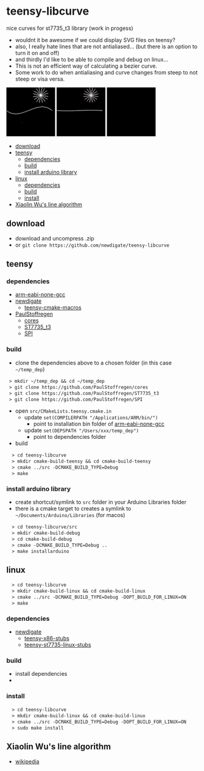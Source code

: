 # teensy-libcurve
nice curves for st7735_t3 library (work in progess)

* wouldnt it be awesome if we could display SVG files on teensy? 
* also, I really hate lines that are not antialiased...  (but there is an option to turn it on and off)
* and thirdly I'd like to be able to compile and debug on linux...
* This is not an efficient way of calculating a bezier curve. 
* Some work to do when antialiasing and curve changes from steep to not steep or visa versa. 

![curves - no antialiasing](docs/curves-noantialiasing.gif)  ![curves - antialiazing](docs/curves.gif)
![curves - heart](docs/curves-heart.gif) 

* [download](#download)
* [teensy](#teensy)
  * [dependencies](#dependencies)
  * [build](#build)
  * [install arduino library](#install-arduino-library)
* [linux](#linux)
  * [dependencies](#dependencies) 
  * [build](#build)
  * [install](#install) 
* [Xiaolin Wu's line algorithm](#xiaolin-wus-line-algorithm)

## download
* download and uncompress .zip
* or ```git clone https://github.com/newdigate/teensy-libcurve```

## teensy
### dependencies
* [arm-eabi-none-gcc](https://developer.arm.com/tools-and-software/open-source-software/developer-tools/gnu-toolchain/gnu-rm/downloads)
* [newdigate](https://github.com/newdigate)
  * [teensy-cmake-macros](https://github.com/newdigate/teensy-cmake-macros) 
* [PaulStoffregen](https://github.com/PaulStoffregen)
  * [cores](https://github.com/PaulStoffregen/cores)
  * [ST7735_t3](https://github.com/PaulStoffregen/ST7735_t3)
  * [SPI](https://github.com/PaulStoffregen/SPI)
### build
* clone the dependencies above to a chosen folder (in this case ```~/temp_dep```)
``` shell
 > mkdir ~/temp_dep && cd ~/temp_dep
 > git clone https://github.com/PaulStoffregen/cores
 > git clone https://github.com/PaulStoffregen/ST7735_t3
 > git clone https://github.com/PaulStoffregen/SPI
```
* open ```src/CMakeLists.teensy.cmake.in```
  * update ```set(COMPILERPATH "/Applications/ARM/bin/")``` 
    * point to installation bin folder of [arm-eabi-none-gcc](https://developer.arm.com/tools-and-software/open-source-software/developer-tools/gnu-toolchain/gnu-rm/downloads)
  * update ```set(DEPSPATH "/Users/xxx/temp_dep")``` 
    * point to dependencies folder     
* build 
``` shell
  > cd teensy-libcurve
  > mkdir cmake-build-teensy && cd cmake-build-teensy
  > cmake ../src -DCMAKE_BUILD_TYPE=Debug
  > make
```

### install arduino library
* create shortcut/symlink to ```src``` folder in your Arduino Libraries folder
* there is a cmake target to creates a symlink to ```~/Documents/Arduino/Libraries``` (for macos)
``` shell
  > cd teensy-libcurve/src
  > mkdir cmake-build-debug
  > cd cmake-build-debug
  > cmake -DCMAKE_BUILD_TYPE=Debug ..
  > make installarduino
``` 


## linux
```
  > cd teensy-libcurve
  > mkdir cmake-build-linux && cd cmake-build-linux
  > cmake ../src -DCMAKE_BUILD_TYPE=Debug -DOPT_BUILD_FOR_LINUX=ON
  > make
```

### dependencies
 * [newdigate](https://github.com/newdigate)
   * [teensy-x86-stubs](https://github.com/newdigate/teensy-x86-stubs)
   * [teensy-st7735-linux-stubs](https://github.com/newdigate/teensy-st7735-linux-stubs)
### build
  * install dependencies
  * 
### install 
``` shell
  > cd teensy-libcurve
  > mkdir cmake-build-linux && cd cmake-build-linux
  > cmake ../src -DCMAKE_BUILD_TYPE=Debug -DOPT_BUILD_FOR_LINUX=ON
  > sudo make install
```

## Xiaolin Wu's line algorithm
* [wikipedia](https://en.wikipedia.org/wiki/Xiaolin_Wu%27s_line_algorithm)

